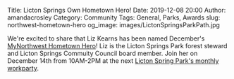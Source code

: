 Title: Licton Springs Own Hometown Hero!
Date: 2019-12-08 20:00
Author: amandacrosley
Category: Community
Tags: General, Parks, Awards
slug: northwest-hometown-hero
og_image: images/LictonSpringsParkPath.jpg

We're excited to share that Liz Kearns has been named December's [MyNorthwest Hometown Hero](https://mynorthwest.com/hometown-hero/liz-kearns/)! Liz is the Licton Springs Park forest steward and Licton Springs Commuity Council board member. Join her on December 14th from 10AM-2PM at the next [Licton Spring Park's monthly workparty](https://lictonsprings.org/work_party.pdf). 
